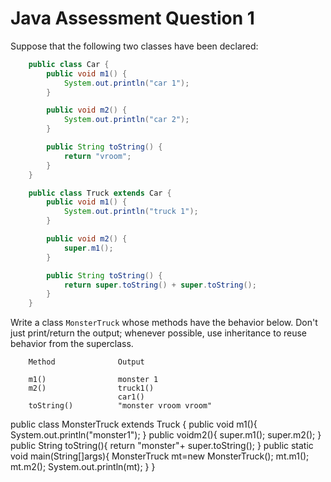 # Java Assessment Question 1

Suppose that the following two classes have been declared: 

```java
    public class Car {
        public void m1() {
            System.out.println("car 1");
        }

        public void m2() {
            System.out.println("car 2");
        }

        public String toString() {
            return "vroom";
        }
    }

    public class Truck extends Car {
        public void m1() {
            System.out.println("truck 1");
        }

        public void m2() {
            super.m1();
        }

        public String toString() {
            return super.toString() + super.toString();
        }
    }
```


Write a class `MonsterTruck` whose methods have the behavior below. Don't just print/return the output; whenever possible, use inheritance to reuse behavior from the superclass. 

```
    Method              Output

    m1()                monster 1
    m2()                truck1()
                        car1()
    toString()          "monster vroom vroom"
```
public class MonsterTruck extends Truck
{
    public void m1(){
    System.out.println("monster1");
    }
public voidm2(){
    super.m1();
    super.m2();
}
public String toString(){
    return "monster"+ super.toString();
}
public static void main(String[]args){
    MonsterTruck mt=new MonsterTruck();
    mt.m1();
    mt.m2();
    System.out.println(mt);
} 
}
